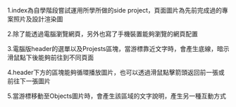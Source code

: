 1.index為自學階段嘗試運用所學所做的side project，頁面圖片為先前完成過的專案照片及設計渲染圖

2.除了能透過電腦瀏覽網頁，另外也寫了手機裝置能夠瀏覽的網頁配置

3.電腦版header的選單以及Projests區塊，當游標靠近文字時，會產生底線，暗示滑鼠點下後能夠前往到不同頁面

4.header下方的區塊能夠循環播放圖片，也可以透過滑鼠點擊箭頭返回前一張或前往下一張圖片

5.當游標移動至Objects圖片時，會產生該區域的文字說明，產生另一種互動方式
